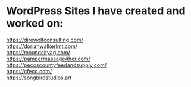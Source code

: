 # WordPress Sites I have created and worked on:
https://direwolfconsulting.com/ <br/>
https://dorianwalkerlmt.com/ <br/>
https://moundcityag.com/ <br/>
https://pampermassage4her.com/ <br/>
https://pecoscountyfeedandsupply.com/ <br/>
https://cfeco.com/ <br/>
https://songbirdstudios.art <br/>

